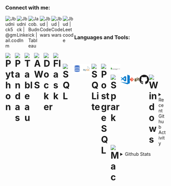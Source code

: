 ### Connect with me:
[<img align="left" alt="Jbudnick5@gmail.com" width="36px" src="https://cdn.jsdelivr.net/npm/simple-icons@3.5.0/icons/gmail.svg" />][email]
[<img align="left" alt="Jbudnick | LinkedIn" width="36px" src="https://cdn.jsdelivr.net/npm/simple-icons@v3/icons/linkedin.svg" />][linkedin]
[<img align="left" alt="Jacob.Budnick | Tableau" width="36px" src="https://cdn.jsdelivr.net/npm/simple-icons@3.5.0/icons/tableau.svg" />][Tableau]
[<img align="left" alt="Jbud | Codewars" width="36px" src="https://cdn.jsdelivr.net/npm/simple-icons@3.5.0/icons/codewars.svg" />][codewars]
[<img align="left" alt="Jbud | Codewars" width="36px" src="https://cdn.jsdelivr.net/npm/simple-icons@3.6.0/icons/hackerrank.svg" />][HackerRank]
[<img align="left" alt="Jbud | Leetcoode" width="36px" src="https://cdn.jsdelivr.net/npm/simple-icons@3.6.0/icons/leetcode.svg" />][Leetcode]
<br />
<br />
### Languages and Tools:
[<img align="left" alt="Python" width="30px" src="https://cdn.jsdelivr.net/npm/simple-icons@3.5.0/icons/python.svg" />][icons]
[<img align="left" alt="Pandas" width="30px" src="https://cdn.jsdelivr.net/npm/simple-icons@3.5.0/icons/pandas.svg" />][icons]
[<img align="left" alt="Tableau" width="30px" src="https://cdn.jsdelivr.net/npm/simple-icons@3.5.0/icons/tableau.svg" />][Tableau]
[<img align="left" alt="AWS" width="30px" src="https://cdn.jsdelivr.net/npm/simple-icons@3.5.0/icons/amazonaws.svg" />][icons]
[<img align="left" alt="Docker" width="30px" src="https://cdn.jsdelivr.net/npm/simple-icons@3.5.0/icons/docker.svg" />][icons]
[<img align="left" alt="Flask" width="30px" src="https://cdn.jsdelivr.net/npm/simple-icons@3.5.0/icons/flask.svg" />][icons]
<br />
[<img align="left" alt="SQL" width="30px" src="https://cdn.jsdelivr.net/npm/simple-icons@3.5.0/icons/microsoftexcel.svg" />][icons]
[<img align="left" alt="SQL" width="30px" src="https://raw.githubusercontent.com/github/explore/80688e429a7d4ef2fca1e82350fe8e3517d3494d/topics/sql/sql.png" />][icons]
[<img align="left" alt="MySQL" width="30px" src="https://raw.githubusercontent.com/github/explore/80688e429a7d4ef2fca1e82350fe8e3517d3494d/topics/mysql/mysql.png" />][icons]
[<img align="left" alt="SQLite" width="30px" src="https://cdn.jsdelivr.net/npm/simple-icons@3.5.0/icons/sqlite.svg" />][icons]
[<img align="left" alt="PostgreSQL" width="30px" src="https://cdn.jsdelivr.net/npm/simple-icons@3.5.0/icons/postgresql.svg" />][icons]
[<img align="left" alt="MongoDB" width="30px" src="https://raw.githubusercontent.com/github/explore/80688e429a7d4ef2fca1e82350fe8e3517d3494d/topics/mongodb/mongodb.png" />][icons]
<br />
[<img align="left" alt="Spark" width="30px" src="https://cdn.jsdelivr.net/npm/simple-icons@3.5.0/icons/apachespark.svg" />][icons]
[<img align="left" alt="Visual Studio Code" width="30px" src="https://raw.githubusercontent.com/github/explore/80688e429a7d4ef2fca1e82350fe8e3517d3494d/topics/visual-studio-code/visual-studio-code.png" />][icons]
[<img align="left" alt="Git" width="30px" src="https://raw.githubusercontent.com/github/explore/80688e429a7d4ef2fca1e82350fe8e3517d3494d/topics/git/git.png" />][icons]
[<img align="left" alt="GitHub" width="30px" src="https://raw.githubusercontent.com/github/explore/78df643247d429f6cc873026c0622819ad797942/topics/github/github.png" />][icons]
[<img align="left" alt="Windows" width="30px" src="https://cdn.jsdelivr.net/npm/simple-icons@3.5.0/icons/windows.svg" />][icons]
[<img align="left" alt="Mac" width="30px" src="https://cdn.jsdelivr.net/npm/simple-icons@3.5.0/icons/apple.svg" />][icons]
<br />
=======

<details>
    <summary>Recent Github Activity</summary>
    <!--START_SECTION:activity-->
1. 💪 Opened PR [#1](https://github.com//Jbudnick/COVID-19-Colorado-Hispanic-Disparity/pull/1) in [Jbudnick/COVID-19-Colorado-Hispanic-Disparity](https://github.com//Jbudnick/COVID-19-Colorado-Hispanic-Disparity)
<!--END_SECTION:activity-->
</details>
<br />

<details>
  <summary>Github Stats</summary>
    <img align="left" alt="Github Stats" src="https://github-readme-stats.vercel.app/api?username=jbudnick&show_icons=true&count_private=true" />
</details>

[icons]: https://cdn.jsdelivr.net/npm/simple-icons@3/icons/
[linkedin]: https://www.linkedin.com/in/jacobbudnick/
[codewars]: https://www.codewars.com/users/Jbud/
[HackerRank]: https://www.hackerrank.com/JBudnick
[Leetcode]: https://leetcode.com/jbud/
[Tableau]: https://public.tableau.com/profile/jacob.budnick#!/
[email]: mailto:Jbudnick5@gmail.com

<!--
**Jbudnick/Jbudnick** is a ✨ _special_ ✨ repository because its `README.md` (this file) appears on your GitHub profile.

Here are some ideas to get you started:

- 🔭 I’m currently working on ...
- 🌱 I’m currently learning ...
- 👯 I’m looking to collaborate on ...
- 🤔 I’m looking for help with ...
- 💬 Ask me about ...
- 📫 How to reach me: ...
- 😄 Pronouns: ...
- ⚡ Fun fact: ...
-->


